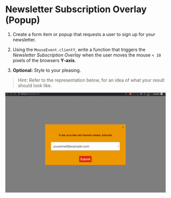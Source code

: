 # Newsletter Subscription Overlay (Popup)

1. Create a form item or popup that requests a user to sign up for your newsletter.

1. Using the `MouseEvent.clientY`, write a function that triggers the _Newsletter Subscription Overlay_ when the user moves the mouse `< 10` pixels of the browsers **Y-axis**.

1. **Optional:** Style to your pleasing.

> Hint: Refer to the representation below, for an idea of what your result should look like.

![demo](demo.gif)
